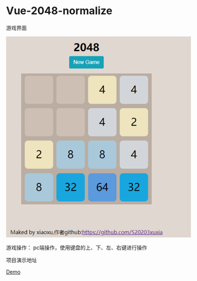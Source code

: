 # Vue-2048-normalize

游戏界面

![img](https://github.com/520203xuxia/Vue-2048-normalize/raw/master/src/assets/img/游戏界面.png)

游戏操作：
pc端操作，使用键盘的上、下、左、右键进行操作

项目演示地址

[Demo](https://520203xuxia.github.io/Vue-2048-normalize/dist/2048-xiaoxu)
